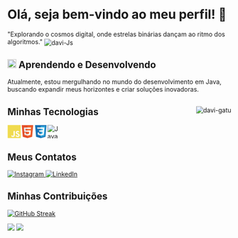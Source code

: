 # Olá, seja bem-vindo ao meu perfil! 👋

"Explorando o cosmos digital, onde estrelas binárias dançam ao ritmo dos algoritmos." <img align="center" alt="davi-Js" height="40" width="40" src="https://img.icons8.com/?size=512&id=88826&format=png">

## <img height="20" width="20" src ="https://img.icons8.com/?size=1x&id=MmkqIRv7P6Xy&format=png">  Aprendendo e Desenvolvendo 

 Atualmente, estou mergulhando no mundo do desenvolvimento em Java, buscando expandir meus horizontes e criar soluções inovadoras. 
##
<img align="right" alt="davi-gatu" src="https://pa1.aminoapps.com/6493/1ea239d4c28186844fc4cece2c78453297a99027_hq.gif">

## Minhas Tecnologias
<div style="display: flex; align-items: center;">
  <img alt="JavaScript" height="30" width="30" src="https://raw.githubusercontent.com/devicons/devicon/master/icons/javascript/javascript-plain.svg">
  <img alt="HTML" height="30" width="30" src="https://raw.githubusercontent.com/devicons/devicon/master/icons/html5/html5-original.svg">
  <img alt="CSS" height="30" width="30" src="https://raw.githubusercontent.com/devicons/devicon/master/icons/css3/css3-original.svg">
  <img alt="Java" height="30" width="30" src="https://cdn.icon-icons.com/icons2/2415/PNG/512/java_original_logo_icon_146458.png">
</div>

## Meus Contatos
<div>
  <a href="https://instagram.com/viegasdavie" target="_blank">
    <img alt="Instagram" src="https://img.shields.io/badge/-Instagram-%23E4405F?style=for-the-badge&logo=instagram&logoColor=white">
  </a>
  <a href="https://www.linkedin.com/in/davi-viegas-100/" target="_blank">
    <img alt="LinkedIn" src="https://img.shields.io/badge/-LinkedIn-%230077B5?style=for-the-badge&logo=linkedin&logoColor=white">
  </a>
</div>

## Minhas Contribuições
[![GitHub Streak](https://streak-stats.demolab.com/?user=davivie&theme=dark&background=000&border=30A3DC&dates=FFF)](https://git.io/streak-stats)

<div>
  <img height="160em" src="https://github-readme-stats.vercel.app/api?username=davivie&show_icons=true&theme=dark&include_all_commits=true&count_private=true"/>
  <img height="160em" src="https://github-readme-stats.vercel.app/api/top-langs/?username=davivie&layout=compact&langs_count=6&theme=dark"/>
</div>
